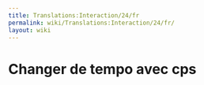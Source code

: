 ```yaml
---
title: Translations:Interaction/24/fr
permalink: wiki/Translations:Interaction/24/fr/
layout: wiki
---
```


# Changer de tempo avec cps
